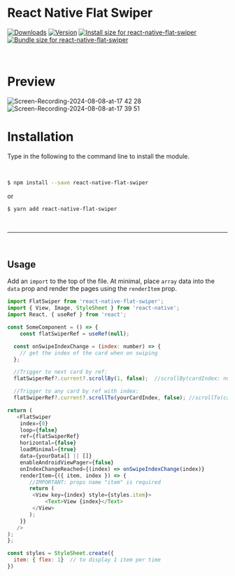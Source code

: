 # React Native Flat Swiper

<!-- ![Libraries.io dependency status for latest release](https://img.shields.io/librariesio/release/npm/react-native-flat-swiper)
[![Build Size](https://img.shields.io/bundlejs/size/react-native-flat-swiper)](https://pkg-size.dev/react-native-flat-swiper) -->

[![Downloads](https://img.shields.io/npm/dt/react-native-flat-swiper.svg?style=flat&color=success)](https://www.npmjs.com/package/react-native-flat-swiper)
[![Version](https://img.shields.io/npm/v/react-native-flat-swiper?style=flat&color=success)](https://www.npmjs.com/package/react-native-flat-swiper)
<a href="https://pkg-size.dev/react-native-flat-swiper"><img src="https://pkg-size.dev/badge/install/103906" title="Install size for react-native-flat-swiper"></a>
<a href="https://pkg-size.dev/react-native-flat-swiper"><img src="https://pkg-size.dev/badge/bundle/24854" title="Bundle size for react-native-flat-swiper"></a>

<br/>

# Preview

![Screen-Recording-2024-08-08-at-17 42 28](https://github.com/user-attachments/assets/308caee8-757e-4161-8072-420ba0cb96b9) ![Screen-Recording-2024-08-08-at-17 39 51](https://github.com/user-attachments/assets/e08a7199-893a-48b0-a577-1a79cf67e7b4)


# Installation

Type in the following to the command line to install the module.

<br/>

```bash
$ npm install --save react-native-flat-swiper
```

or

```bash
$ yarn add react-native-flat-swiper
```

<br/>

---

<br/>

## Usage

Add an `import` to the top of the file. At minimal, place `array` data into the `data` prop and render the pages using the `renderItem` prop.

```javascript
import FlatSwiper from 'react-native-flat-swiper';
import { View, Image, StyleSheet } from 'react-native';
import React, { useRef } from 'react';

const SomeComponent = () => {
	const flatSwiperRef = useRef(null);

  const onSwipeIndexChange = (index: number) => {
    // get the index of the card when on swiping
  };

  //Trigger to next card by ref:
  flatSwiperRef?.current?.scrollBy(1, false);  //scrollBy(cardIndex: number, animation: boolean)

  //Trigger to any card by ref with index:
  flatSwiperRef?.current?.scrollTo(yourCardIndex, false); //scrollTo(cardIndex: number, animation: boolean)

return (
   <FlatSwiper
	index={0}
	loop={false}
	ref={flatSwiperRef}
	horizontal={false}
	loadMinimal={true}
	data={yourData[] || []}
	enableAndroidViewPager={false}
	onIndexChangeReached={(index) => onSwipeIndexChange(index)}
	renderItem={({ item, index }) => {
	   //IMPORTANT: props name "item" is required
	   return (
		<View key={index} style={styles.item}>
			<Text>View {index}</Text>
		</View>
	   );
	}}
   />
);
};

const styles = StyleSheet.create({
  item: { flex: 1}  // to display 1 item per time
})
```